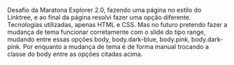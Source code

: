 Desafio da Maratona Explorer 2.0, fazendo uma página no estilo do Linktree, e ao final da página resolvi fazer uma opção diferente.
Tecnologias utilizadas, apenas HTML e CSS. Mas no futuro pretendo fazer a mudança de tema funcionar corretamente com o slide do tipo range, mudando entre essas opções body, body.dark-blue, body.pink, body.dark-pink.
Por enquanto a mudança de tema é de forma manual trocando a classe do body entre as opções citadas acima.
